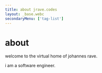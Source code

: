```yaml
---
title: about jrave.codes
layout: _base.webc
secondaryMenu: ['tag-list']
---
```


# about

welcome to the virtual home of johannes rave.

i am a software engineer.
